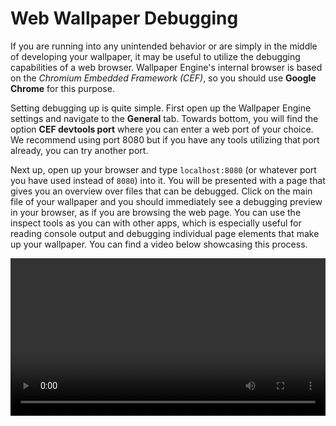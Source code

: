 # Web Wallpaper Debugging

If you are running into any unintended behavior or are simply in the middle of developing your wallpaper, it may be useful to utilize the debugging capabilities of a web browser. Wallpaper Engine's internal browser is based on the *Chromium Embedded Framework (CEF)*, so you should use **Google Chrome** for this purpose.

Setting debugging up is quite simple. First open up the Wallpaper Engine settings and navigate to the **General** tab. Towards bottom, you will find the option **CEF devtools port** where you can enter a web port of your choice. We recommend using port 8080 but if you have any tools utilizing that port already, you can try another port.

Next up, open up your browser and type `localhost:8080` (or whatever port you have used instead of `8080`) into it. You will be presented with a page that gives you an overview over files that can be debugged. Click on the main file of your wallpaper and you should immediately see a debugging preview in your browser, as if you are browsing the web page. You can use the inspect tools as you can with other apps, which is especially useful for reading console output and debugging individual page elements that make up your wallpaper. You can find a video below showcasing this process.

<video width="100%" controls loop autoplay>
  <source src="/videos/web_debugging.mp4" type="video/mp4">
  Your browser does not support the video tag.
</video>
